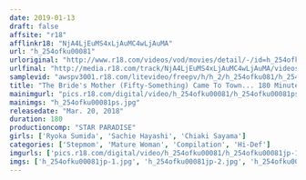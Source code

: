 ```yaml
---
date: 2019-01-13
draft: false
affsite: "r18"
afflinkr18: "NjA4LjEuMS4xLjAuMC4wLjAuMA"
url: "h_254ofku00081"
urloriginal: "http://www.r18.com/videos/vod/movies/detail/-/id=h_254ofku00081"
urlfinal: "http://media.r18.com/track/NjA4LjEuMS4xLjAuMC4wLjAuMA/videos/vod/movies/detail/-/id=h_254ofku00081"
samplevid: "awspv3001.r18.com/litevideo/freepv/h/h_2/h_254ofku081/h_254ofku081_dmb_w.mp4"
title: "The Bride's Mother (Fifty-Something) Came To Town... 180 Minutes"
mainimgurl: "pics.r18.com/digital/video/h_254ofku00081/h_254ofku00081ps.jpg"
mainimgs: "h_254ofku00081ps.jpg"
releasedate: "Mar. 20, 2018"
duration: 180
productioncomp: "STAR PARADISE"
girls: ['Ryoka Sumida', 'Sachie Hayashi', 'Chiaki Sayama']
categories: ['Stepmom', 'Mature Woman', 'Compilation', 'Hi-Def']
imgurls: ['pics.r18.com/digital/video/h_254ofku00081/h_254ofku00081jp-1.jpg', 'pics.r18.com/digital/video/h_254ofku00081/h_254ofku00081jp-2.jpg', 'pics.r18.com/digital/video/h_254ofku00081/h_254ofku00081jp-3.jpg', 'pics.r18.com/digital/video/h_254ofku00081/h_254ofku00081jp-4.jpg', 'pics.r18.com/digital/video/h_254ofku00081/h_254ofku00081jp-5.jpg', 'pics.r18.com/digital/video/h_254ofku00081/h_254ofku00081jp-6.jpg', 'pics.r18.com/digital/video/h_254ofku00081/h_254ofku00081jp-7.jpg', 'pics.r18.com/digital/video/h_254ofku00081/h_254ofku00081jp-8.jpg', 'pics.r18.com/digital/video/h_254ofku00081/h_254ofku00081jp-9.jpg', 'pics.r18.com/digital/video/h_254ofku00081/h_254ofku00081jp-10.jpg', 'pics.r18.com/digital/video/h_254ofku00081/h_254ofku00081jp-11.jpg', 'pics.r18.com/digital/video/h_254ofku00081/h_254ofku00081jp-12.jpg', 'pics.r18.com/digital/video/h_254ofku00081/h_254ofku00081jp-13.jpg', 'pics.r18.com/digital/video/h_254ofku00081/h_254ofku00081jp-14.jpg', 'pics.r18.com/digital/video/h_254ofku00081/h_254ofku00081jp-15.jpg', 'pics.r18.com/digital/video/h_254ofku00081/h_254ofku00081jp-16.jpg', 'pics.r18.com/digital/video/h_254ofku00081/h_254ofku00081jp-17.jpg', 'pics.r18.com/digital/video/h_254ofku00081/h_254ofku00081jp-18.jpg', 'pics.r18.com/digital/video/h_254ofku00081/h_254ofku00081jp-19.jpg', 'pics.r18.com/digital/video/h_254ofku00081/h_254ofku00081jp-20.jpg']
imgs: ['h_254ofku00081jp-1.jpg', 'h_254ofku00081jp-2.jpg', 'h_254ofku00081jp-3.jpg', 'h_254ofku00081jp-4.jpg', 'h_254ofku00081jp-5.jpg', 'h_254ofku00081jp-6.jpg', 'h_254ofku00081jp-7.jpg', 'h_254ofku00081jp-8.jpg', 'h_254ofku00081jp-9.jpg', 'h_254ofku00081jp-10.jpg', 'h_254ofku00081jp-11.jpg', 'h_254ofku00081jp-12.jpg', 'h_254ofku00081jp-13.jpg', 'h_254ofku00081jp-14.jpg', 'h_254ofku00081jp-15.jpg', 'h_254ofku00081jp-16.jpg', 'h_254ofku00081jp-17.jpg', 'h_254ofku00081jp-18.jpg', 'h_254ofku00081jp-19.jpg', 'h_254ofku00081jp-20.jpg']
---
```

